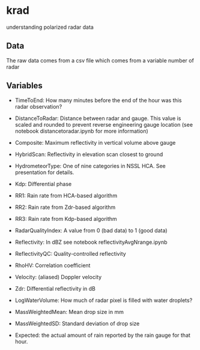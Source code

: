 # krad
understanding polarized radar data

## Data
The raw data comes from a csv file which comes from a variable number of radar

## Variables

* TimeToEnd:  How many minutes before the end of the hour was this radar observation?

* DistanceToRadar:  Distance between radar and gauge.  This value is scaled and rounded to prevent reverse engineering gauge location (see notebook distancetoradar.ipynb for more information)

* Composite:  Maximum reflectivity in vertical volume above gauge

* HybridScan: Reflectivity in elevation scan closest to ground

* HydrometeorType:  One of nine categories in NSSL HCA. See presentation for details.

* Kdp:  Differential phase

* RR1:  Rain rate from HCA-based algorithm

* RR2:  Rain rate from Zdr-based algorithm

* RR3:  Rain rate from Kdp-based algorithm

* RadarQualityIndex:  A value from 0 (bad data) to 1 (good data)

* Reflectivity:  In dBZ see notebook reflectivityAvgNrange.ipynb

* ReflectivityQC:  Quality-controlled reflectivity

* RhoHV:  Correlation coefficient

* Velocity:  (aliased) Doppler velocity

* Zdr:  Differential reflectivity in dB

* LogWaterVolume:  How much of radar pixel is filled with water droplets?

* MassWeightedMean:  Mean drop size in mm

* MassWeightedSD:  Standard deviation of drop size

* Expected: the actual amount of rain reported by the rain gauge for that hour.

